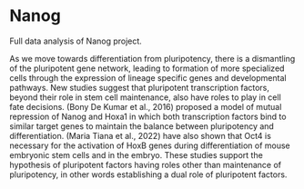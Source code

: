 # Nanog
Full data analysis of Nanog project.

As we move towards differentiation from pluripotency, there is a dismantling of the pluripotent
gene network, leading to formation of more specialized cells through the expression of lineage
specific genes and developmental pathways. New studies suggest that pluripotent transcription
factors, beyond their role in stem cell maintenance, also have roles to play in cell fate decisions.
(Bony De Kumar et al., 2016) proposed a model of mutual repression of Nanog and Hoxa1 in
which both transcription factors bind to similar target genes to maintain the balance between
pluripotency and differentiation. (Maria Tiana et al., 2022) have also shown that Oct4 is
necessary for the activation of HoxB genes during differentiation of mouse embryonic stem cells
and in the embryo. These studies support the hypothesis of pluripotent factors having roles
other than maintenance of pluripotency, in other words establishing a dual role of pluripotent
factors.

